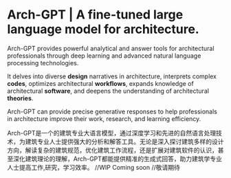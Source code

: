 # Arch-GPT | A fine-tuned large language model for architecture.
Arch-GPT provides powerful analytical and answer tools for architectural professionals through deep learning and advanced natural language processing technologies. 

It delves into diverse **design** narratives in architecture, interprets complex **codes**, optimizes architectural **workflows**, expands knowledge of architectural **software**, and deepens the understanding of architectural **theories**.

Arch-GPT can provide precise generative responses to help professionals in architecture improve their work, research, and learning efficiency.


Arch-GPT是一个的建筑专业大语言模型，通过深度学习和先进的自然语言处理技术，为建筑专业人士提供强大的分析和解答工具。无论是深入探讨建筑多样的设计方向，解读复杂的建筑规范，优化建筑工作流程，还是扩展对建筑软件的认识，甚至深化建筑理论的理解，Arch-GPT都能提供精准的生成式回答，助力建筑学专业人士提高工作,研究，学习效率。
//WIP Coming soon 
//敬请期待
